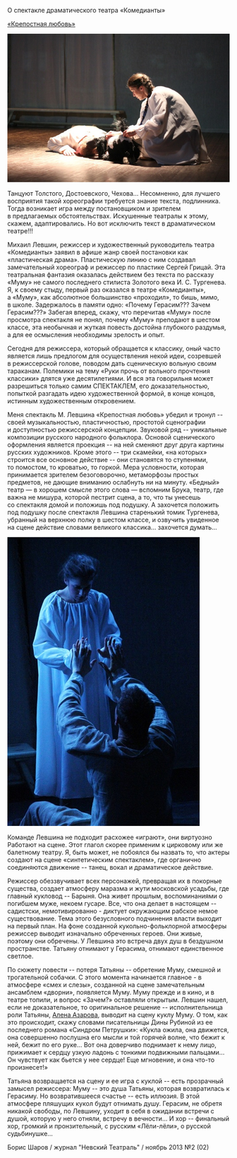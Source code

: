 О спектакле драматического театра «Комедианты»

[«Крепостная любовь»][0]

![](image-01.jpg)

Танцуют Толстого, Достоевского, Чехова… Несомненно, для лучшего восприятия такой хореографии требуется знание текста, подлинника. Тогда возникает игра между постановщиком и зрителем в предлагаемых обстоятельствах. Искушенные театралы к этому, скажем, адаптировались. Но вот исключить текст в драматическом театре!!!

Михаил Левшин, режиссер и художественный руководитель театра «Комедианты» заявил в афише жанр своей постановки как «пластическая драма». Пластическую линию с ним создавал замечательный хореограф и режиссер по пластике Сергей Грицай. Эта театральная фантазия оказалась действием без текста по рассказу «Муму» не самого последнего стилиста Золотого века <span style="word-spacing:nowrap;">И. С. Тургенева</span>. Я, к своему стыду, первый раз оказался в театре «Комедианты», а «Муму», как абсолютное большинство «проходил», то бишь, мимо, в школе. Задержалось в памяти одно: «Почему Герасим??? Зачем Герасим???» Забегая вперед, скажу, что перечитав «Муму» после просмотра спектакля не понял, почему «Муму» преподают в шестом классе, эта необычная и жуткая повесть достойна глубокого раздумья, а для ее осмысления необходимы зрелость и опыт.

Сегодня для режиссера, который обращается к классику, оный часто является лишь предлогом для осуществления некой идеи, созревшей в режиссерской голове, поводом дать сценическую вольную своим тараканам. Полемики на тему «Руки прочь от вольного прочтения классики» длятся уже десятилетиями. И вся эта говорильня может разрешиться только самим СПЕКТАКЛЕМ, его доказательностью, попыткой разгадать идею художественной формой, в конце концов, истинным художественным откровением.

Меня спектакль М. Левшина «Крепостная любовь» убедил и тронул -- своей музыкальностью, пластичностью, простотой сценографии и доступностью режиссерской концепции. Звуковой ряд -- уникальные композиции русского народного фольклора. Основой сценического оформления является проекция -- на ней сменяют друг друга картины русских художников. Кроме этого -- три скамейки, «на которых» строится все основное действие -- они становятся то ступенями, то помостом, то кроватью, то горкой. Мера условности, которая принимается зрителем безоговорочно, метаморфозы простых предметов, не дающие вниманию ослабнуть ни на минуту. «Бедный» театр — в хорошем смысле этого слова — вспомним Брука, театр, где важна не мишура, которой пестрит сцена, а то, что ты унесешь со спектакля домой и положишь под подушку. А захочется положить под подушку после спектакля Левшина старенький томик Тургенева, убранный на верхнюю полку в шестом классе, и озвучить увиденное на сцене действие словами великого классика… захочется думать…

![](../mumu-v-lodeinom-pole/image-01.jpg)

Команде Левшина не подходит расхожее «играют», они виртуозно Работают на сцене. Этот глагол скорее применим к цирковому или же балетному театру. Я, быть может, не побоялся бы назвать то, что актеры создают на сцене «синтетическим спектаклем», где органично соединяются движение -- танец, вокал и драматическое действие.

Режиссер обеззвучивает всех персонажей, превращая их в покорные существа, создает атмосферу маразма и жути московской усадьбы, где главный кукловод -- Барыня. Она живет прошлым, воспоминаниями о погибшем муже, некоем гусаре. Все, что она делает в настоящем -- садистски, немотивированно - диктует окружающим рабское немое существование. Тема этого безусловного подчинения власти выходит на первый план. На фоне созданной кукольно-фольклорной атмосферы режиссер выводит изначально обреченных героев. Они живые, поэтому они обречены. У Левшина это встреча двух душ в бездушном пространстве. Татьяну отнимают у Герасима, отнимают единственное светлое.

По сюжету повести -- потеря Татьяны -- обретение Муму, смешной и трогательной собачки. С этого момента начинается главное - в атмосфере «смех и слезы», созданной на сцене замечательным ансамблем «дворни», появляется Муму. Муму прежде и в кино, и в театре топили, и вопрос «Зачем?» оставляли открытым. Левшин нашел, если не доказательное, то оригинальное решение -- исполнительница роли Татьяны, [Алена Азарова][1], выводит на сцену куклу Муму. О том, как это происходит, скажу словами писательницы Дины Рубиной из ее последнего романа «Синдром Петрушки»: «Кукла ожила, она движется, она совершенно послушна его мысли и той горячей волне, что бежит к ней, бежит по его руке... Вот она доверчиво поднимает к нему лицо, прижимает к сердцу узкую ладонь с тонкими подвижными пальцами... Он чувствует как бьется у нее сердце! Еще мгновение, и она что-то произнесет!»

Татьяна возвращается на сцену и ее игра с куклой -- есть прозрачный замысел режиссера: Муму -- это душа Татьяны, которая возвратилась к Герасиму. Но возвратившееся счастье -- есть иллюзия. В этой атмосфере пляшущих кукол будут отнимать душу. Герасим, не обретя никакой свободы, по Левшину, уходит в себя в ожидании встречи с душой, которую у него отняли, встречу в вечности... И хор -- финальный хор, громкий и пронзительный, с русским «Лёли-лёли», о русской судьбинушке...

Борис Шаров / журнал "Невский Театраль" / ноябрь 2013 №2 (02)

[0]: ../../performance/krepostnaya-lyubov-mumu "Крепостная любовь (Муму)"
[1]: ../../person/alyona-azarova "Алёна Азарова"